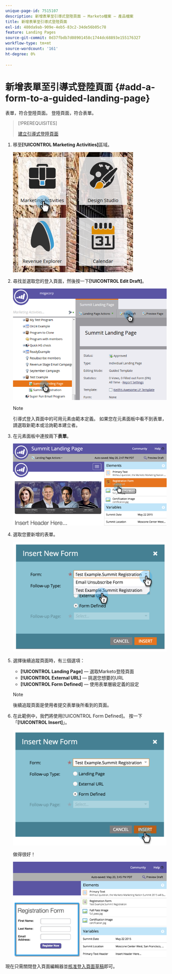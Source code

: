 ```yaml
---
unique-page-id: 7515107
description: 新增表單至引導式登陸頁面 — Marketo檔案 — 產品檔案
title: 新增表單至引導式登陸頁面
exl-id: 480da9ab-909e-4eb5-83c2-34de56b05c78
feature: Landing Pages
source-git-commit: 0d37fbdb7d08901458c1744dc68893e155176327
workflow-type: tm+mt
source-wordcount: '161'
ht-degree: 0%

---
```


# 新增表單至引導式登陸頁面 {#add-a-form-to-a-guided-landing-page}

表單，符合登陸頁面。 登陸頁面，符合表單。

>[!PREREQUISITES]
>
>[建立引導式登陸頁面](/help/marketo/product-docs/demand-generation/landing-pages/guided-landing-pages/create-a-guided-landing-page.md)

1. 移至&#x200B;**[!UICONTROL Marketing Activities]**&#x200B;區域。

   ![](assets/one.png)

1. 尋找並選取您的登入頁面，然後按一下&#x200B;**[!UICONTROL Edit Draft]**。

   ![](assets/two.png)

   >[!NOTE]
   >
   >引導式登入頁面中的可用元素由範本定義。 如果您在元素面板中看不到表單，請選取新範本或洽詢範本建立者。

1. 在元素面板中連按兩下&#x200B;**表單**。

   ![](assets/image2015-5-20-15-3a37-3a55.png)

1. 選取您要新增的表單。

   ![](assets/image2015-5-20-15-3a44-3a35.png)

1. 選擇後續追蹤頁面時，有三個選項：

   * **[!UICONTROL Landing Page]** — 選取Marketo登陸頁面
   * **[!UICONTROL External URL]** — 挑選您想要的URL
   * **[!UICONTROL Form Defined]** — 使用表單層級定義的設定

   >[!NOTE]
   >
   >後續追蹤頁面是使用者提交表單後所看到的頁面。

1. 在此範例中，我們將使用[!UICONTROL Form Defined]。 按一下「**[!UICONTROL Insert]**」。

   ![](assets/image2015-5-20-15-3a46-3a55.png)

   做得很好！

   ![](assets/image2015-5-20-15-3a45-3a45.png)

現在只需關閉登入頁面編輯器並[核准登入頁面草稿](/help/marketo/product-docs/demand-generation/landing-pages/understanding-landing-pages/approve-unapprove-or-delete-a-landing-page.md)即可。

